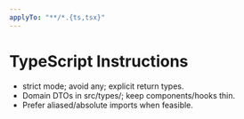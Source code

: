```yaml
---
applyTo: "**/*.{ts,tsx}"
---
```

# TypeScript Instructions
- strict mode; avoid any; explicit return types.
- Domain DTOs in src/types/; keep components/hooks thin.
- Prefer aliased/absolute imports when feasible.
